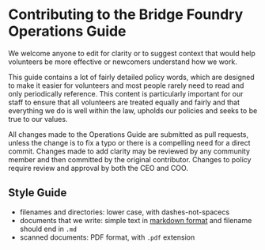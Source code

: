 # Contributing to the Bridge Foundry Operations Guide

We welcome anyone to edit for clarity or to suggest context that would help
volunteers be more effective or newcomers understand how we work.

This guide contains a lot of fairly detailed policy words, which are designed
to make it easier for volunteers and most people rarely need to read and only
periodically reference.  This content is particularly important for our staff
to ensure that all volunteers are treated equally and fairly and that everything
we do is well within the law, upholds our policies and seeks to be true to our
values.

All changes made to the Operations Guide are submitted as pull requests, unless the change is to fix a typo or there is a compelling need for a direct commit. Changes made to add clarity may be reviewed by any community member and then committed by the original contributor. Changes to policy require review and approval by both the CEO and COO.


## Style Guide

* filenames and directories: lower case, with dashes-not-spacecs
* documents that we write: simple text in [markdown format](https://daringfireball.net/projects/markdown/syntax) and filename should end in `.md`
* scanned documents: PDF format, with `.pdf` extension
